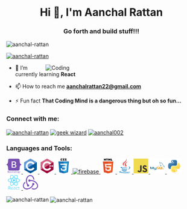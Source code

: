 <h1 align="center">Hi 👋, I'm Aanchal Rattan</h1>
<h3 align="center">Go forth and build stuff!!!</h3>

<p align="left"> <img src="https://komarev.com/ghpvc/?username=aanchal-rattan&label=Profile%20views&color=0e75b6&style=flat" alt="aanchal-rattan" /> </p>

<p align="left"> <a href="https://github.com/ryo-ma/github-profile-trophy"><img src="https://github-profile-trophy.vercel.app/?username=aanchal-rattan" alt="aanchal-rattan" /></a> </p>

<img align="right" alt="Coding" width="400" src="https://cdn.dribbble.com/users/1626229/screenshots/11218606/media/7581651874befbe5cacff3be3bee6bcb.jpg?compress=1&resize=800x600&vertical=top">

- 🌱 I’m currently learning **React**

- 📫 How to reach me **aanchalrattan22@gmail.com**

- ⚡ Fun fact **That Coding Mind is a dangerous thing but oh so fun...**

<h3 align="left">Connect with me:</h3>
<p align="left">
<a href="https://linkedin.com/in/aanchal-rattan" target="blank"><img align="center" src="https://raw.githubusercontent.com/rahuldkjain/github-profile-readme-generator/master/src/images/icons/Social/linked-in-alt.svg" alt="aanchal-rattan" height="30" width="40" /></a>
<a href="https://www.youtube.com/c/geek wizard" target="blank"><img align="center" src="https://raw.githubusercontent.com/rahuldkjain/github-profile-readme-generator/master/src/images/icons/Social/youtube.svg" alt="geek wizard" height="30" width="40" /></a>
<a href="https://www.leetcode.com/aanchal002" target="blank"><img align="center" src="https://raw.githubusercontent.com/rahuldkjain/github-profile-readme-generator/master/src/images/icons/Social/leet-code.svg" alt="aanchal002" height="30" width="40" /></a>
</p>

<h3 align="left">Languages and Tools:</h3>
<p align="left"> <a href="https://getbootstrap.com" target="_blank" rel="noreferrer"> <img src="https://raw.githubusercontent.com/devicons/devicon/master/icons/bootstrap/bootstrap-plain-wordmark.svg" alt="bootstrap" width="40" height="40"/> </a> <a href="https://www.cprogramming.com/" target="_blank" rel="noreferrer"> <img src="https://raw.githubusercontent.com/devicons/devicon/master/icons/c/c-original.svg" alt="c" width="40" height="40"/> </a> <a href="https://www.w3schools.com/cpp/" target="_blank" rel="noreferrer"> <img src="https://raw.githubusercontent.com/devicons/devicon/master/icons/cplusplus/cplusplus-original.svg" alt="cplusplus" width="40" height="40"/> </a> <a href="https://www.w3schools.com/css/" target="_blank" rel="noreferrer"> <img src="https://raw.githubusercontent.com/devicons/devicon/master/icons/css3/css3-original-wordmark.svg" alt="css3" width="40" height="40"/> </a> <a href="https://firebase.google.com/" target="_blank" rel="noreferrer"> <img src="https://www.vectorlogo.zone/logos/firebase/firebase-icon.svg" alt="firebase" width="40" height="40"/> </a> <a href="https://www.w3.org/html/" target="_blank" rel="noreferrer"> <img src="https://raw.githubusercontent.com/devicons/devicon/master/icons/html5/html5-original-wordmark.svg" alt="html5" width="40" height="40"/> </a> <a href="https://www.java.com" target="_blank" rel="noreferrer"> <img src="https://raw.githubusercontent.com/devicons/devicon/master/icons/java/java-original.svg" alt="java" width="40" height="40"/> </a> <a href="https://developer.mozilla.org/en-US/docs/Web/JavaScript" target="_blank" rel="noreferrer"> <img src="https://raw.githubusercontent.com/devicons/devicon/master/icons/javascript/javascript-original.svg" alt="javascript" width="40" height="40"/> </a> <a href="https://www.mysql.com/" target="_blank" rel="noreferrer"> <img src="https://raw.githubusercontent.com/devicons/devicon/master/icons/mysql/mysql-original-wordmark.svg" alt="mysql" width="40" height="40"/> </a> <a href="https://www.python.org" target="_blank" rel="noreferrer"> <img src="https://raw.githubusercontent.com/devicons/devicon/master/icons/python/python-original.svg" alt="python" width="40" height="40"/> </a> <a href="https://reactjs.org/" target="_blank" rel="noreferrer"> <img src="https://raw.githubusercontent.com/devicons/devicon/master/icons/react/react-original-wordmark.svg" alt="react" width="40" height="40"/> </a> <a href="https://redux.js.org" target="_blank" rel="noreferrer"> <img src="https://raw.githubusercontent.com/devicons/devicon/master/icons/redux/redux-original.svg" alt="redux" width="40" height="40"/> </a> </p>

<p><img align="left" src="https://github-readme-stats.vercel.app/api/top-langs?username=aanchal-rattan&show_icons=true&locale=en&layout=compact" alt="aanchal-rattan" /></p>

<p>&nbsp;<img align="center" src="https://github-readme-stats.vercel.app/api?username=aanchal-rattan&show_icons=true&locale=en" alt="aanchal-rattan" /></p>

<!-- <p><img align="center" src="https://github-readme-streak-stats.herokuapp.com/?user=aanchal-rattan&" alt="aanchal-rattan" /></p> -->
